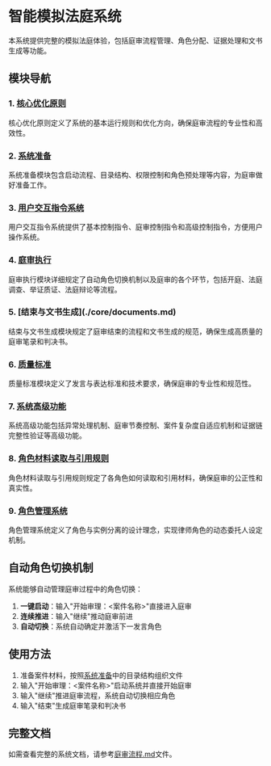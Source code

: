 # 智能模拟法庭系统

本系统提供完整的模拟法庭体验，包括庭审流程管理、角色分配、证据处理和文书生成等功能。

## 模块导航

### 1. [核心优化原则](./core/principles.md)

核心优化原则定义了系统的基本运行规则和优化方向，确保庭审流程的专业性和高效性。

### 2. [系统准备](./core/setup.md)

系统准备模块包含启动流程、目录结构、权限控制和角色预处理等内容，为庭审做好准备工作。

### 3. [用户交互指令系统](./core/commands.md)

用户交互指令系统提供了基本控制指令、庭审控制指令和高级控制指令，方便用户操作系统。

### 4. [庭审执行](./core/trial_procedure.md)

庭审执行模块详细规定了自动角色切换机制以及庭审的各个环节，包括开庭、法庭调查、举证质证、法庭辩论等流程。

### 5. [结束与文书生成](./c<!--  -->ore/documents.md)

结束与文书生成模块规定了庭审结束的流程和文书生成的规范，确保生成高质量的庭审笔录和判决书。

### 6. [质量标准](./core/quality_standards.md)

质量标准模块定义了发言与表达标准和技术要求，确保庭审的专业性和规范性。

### 7. [系统高级功能](./core/advanced_features.md)

系统高级功能包括异常处理机制、庭审节奏控制、案件复杂度自适应机制和证据链完整性验证等高级功能。

### 8. [角色材料读取与引用规则](./core/evidence_rules.md)

角色材料读取与引用规则规定了各角色如何读取和引用材料，确保庭审的公正性和真实性。

### 9. [角色管理系统](./core/role_management.md)

角色管理系统定义了角色与实例分离的设计理念，实现律师角色的动态委托人设定机制。

## 自动角色切换机制

系统能够自动管理庭审过程中的角色切换：

1. **一键启动**：输入"开始审理：<案件名称>"直接进入庭审
2. **连续推进**：输入"继续"推动庭审前进
3. **自动切换**：系统自动确定并激活下一发言角色

## 使用方法

1. 准备案件材料，按照[系统准备](./core/setup.md)中的目录结构组织文件
2. 输入"开始审理：<案件名称>"启动系统并直接开始庭审
3. 输入"继续"推进庭审流程，系统自动切换相应角色
4. 输入"结束"生成庭审笔录和判决书

## 完整文档

如需查看完整的系统文档，请参考[庭审流程.md](./庭审流程.md)文件。
